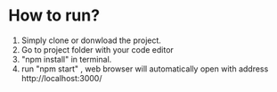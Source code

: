 # How to run?

1. Simply clone or donwload the project.
2. Go to project folder with your code editor
3. "npm install" in terminal.
4. run "npm start" , web browser will automatically open with address http://localhost:3000/

